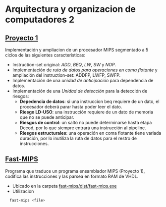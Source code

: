 # Arquitectura y organizacion de computadores 2
## [Proyecto 1](https://github.com/ddevigner/aoc21-22/tree/main/proyecto_1)
Implementación y ampliacion de un procesador MIPS segmentado a 5 ciclos de las siguientes características:
  - Instruction-set original: _ADD_, _BEQ_, _LW_, _SW_ y _NOP_.
  - Implementación de _ruta de datos para operaciones en coma flotante_ y ampliación del instruction-set: ADDFP, LWFP, SWFP.
  - Implementación de una _unidad de anticipación_ para dependencia de datos.
  - Implementación de una _Unidad de detección_ para la detección de riesgos:
    - **Depedencia de datos**: si una instruccion beq requiere de un dato, el procesador deberá parar hasta poder leer el dato.
    - **Riesgo LD-USO**: una instrucción requiere de un dato de memoria que no se puede anticipar.
    - **Riesgos de control**: un salto no puede determinarse hasta etapa Decod, por lo que siempre entrará una instrucción al pipeline.
    - **Riesgos estructurales**: una operación en coma flotante tiene variada duración, por lo inutiliza la ruta de datos para el restro de instrucciones.

## [Fast-MIPS](https://github.com/ddevigner/aoc2-21-22/tree/main/fast-mips)
Programa que traduce un programa ensamblador MIPS (Proyecto 1), codifica las instrucciones y las parsea en formato RAM de VHDL.
- Ubicado en la carpeta [fast-mips/dist/](https://github.com/ddevigner/aoc2-21-22/tree/main/fast-mips/dist)[fast-mips.exe](https://github.com/ddevigner/aoc2-21-22/blob/main/fast-mips/dist/fast-mips.exe)
- Utilizacion
```bash
  fast-mips <file>
```
